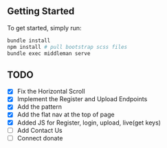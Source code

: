 ## Getting Started

To get started, simply run:

```bash
bundle install
npm install # pull bootstrap scss files
bundle exec middleman serve
```

## TODO

- [x] Fix the Horizontal Scroll
- [x] Implement the Register and Upload Endpoints
- [x] Add the pattern
- [x] Add the flat nav at the top of page
- [x] Added JS for Register, login, upload, live(get keys)
- [ ] Add Contact Us
- [ ] Connect donate